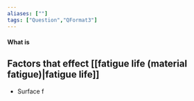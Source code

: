 ```yaml
---
aliases: [""]
tags: ["Question","QFormat3"]
---
```


#### What is
## Factors that effect [[fatigue life (material fatigue)|fatigue life]]

- Surface f